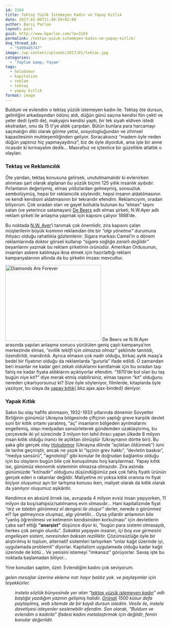 ```yaml
---
id: 3164
title: Tektaş Yüzük İstemeyen Kadın ve Yapay Kıtlık
date: 2017-01-06T11:48:55+02:00
author: Barış Parlan
layout: post
guid: http://www.bparlan.com/?p=3164
permalink: /tektas-yuzuk-istemeyen-kadin-ve-yapay-kitlik/
dsq_thread_id:
  - "5499445747"
image: /wp-content/uploads/2017/01/tektas.jpg
categories:
  - 'Toplum &amp; Yaşam'
tags:
  - holodomor
  - kapitalizm
  - reklam
  - tektaş
  - yapay kıtlık
format: image
---
```

<div class="ttr_start">
</div>

Buldum ve evlendim o tektaş yüzük istemeyen kadın ile. Tektaş öte dursun, gelinliğini arkadaşından ödünç aldı, düğün günü saçına kendisi fön çekti ve yeter dedi (yetti de), makyajını kendisi yaptı, bir tek siyah eldiven istedi ekstradan, onu da 15 tl&#8217;ye aldık çarşıdan. Bütün bunlara para harcamayı saçmalığın dibi olarak görme yetisi, sosyologluğundan ve zihinsel kapasitesinin muhteşemliğinden geliyor. Soracaksınız &#8220;madem öyle neden düğün yaptınız hiç yapmayaydınız&#8221;, biz de öyle diyorduk, ama işte bir anne ricasıdır ki kırmayalım dedik&#8230; Masrafsız ve içtenlice bir güzellikle atlattık o olayları.

### Tektaş ve Reklamcılık

Öte yandan, tektaş konusuna gelirsek, unutulmamalıdır ki evlenirken alınması şart olarak algılanan bu yüzük biçimi 125 yıllık insanlık ayıbıdır. Pırlantanın değeriymiş, elmas yıldızlardan gelmeymiş, sonsuzluk sembolüymüş, hepsi bir reklamcılık söylevidir, hepsi insanın aldatılmasının ve kendi kendisini aldatmasının bir tekrarıdır efendim. Reklamcıyım, oradan biliyorum. Çok sıradan olan ve gayet bollukla bulunan bu &#8220;elmas&#8221; taşını satan (ve yeterince satamayan) [De Beers](https://en.wikipedia.org/wiki/De_Beers) adlı elmas şirketi, N.W.Ayer adlı reklam şirketi ile anlaşma yapmak için kapısını çalıyor 1888&#8217;de.

Bu noktada [N.W. Ayer](https://en.wikipedia.org/wiki/N._W._Ayer_%26_Son)&#8216;i tanımak çok önemlidir, zira kapısını çalan müşterilerin büyük kısmının reklamdan öte bir _&#8220;algı yönetme&#8221;_ durumuna ihtiyacı olduğu rahatlıkla gözlemlenir. Sigara markası Camel&#8217;in o dönem reklamlarında doktor görseli kullanıp _&#8220;sigara sağlığa zararlı değildir&#8221;_ beyanlarını yazmak bu reklam şirketinin ürünüdür. Amerikan Ordusunun, insanları askere katılmaya ikna etmek için hazırlattığı reklam kampanyalarının altında da bu şirketin imzası mevcuttur.

<img class="size-medium wp-image-3246 alignright" src="https://i2.wp.com/www.bparlan.com/wp-content/uploads/2017/01/daf.jpg?resize=300%2C239" alt="Diamonds Are Forever" width="300" height="239" srcset="https://i2.wp.com/www.bparlan.com/wp-content/uploads/2017/01/daf.jpg?resize=300%2C239 300w, https://i2.wp.com/www.bparlan.com/wp-content/uploads/2017/01/daf.jpg?resize=627%2C500 627w, https://i2.wp.com/www.bparlan.com/wp-content/uploads/2017/01/daf.jpg?w=657 657w" sizes="(max-width: 300px) 100vw, 300px" data-recalc-dims="1" /> De Beers ve N.W.Ayer arasında yapılan anlaşma sonucu yürütülen geniş çaplı kampanya&#8217;nın merkezinde elmas, _&#8220;evlilik teklifi için olmazsa olmaz&#8221;_ şeklinde tanıtıldı, özendirildi, inandırıldı. Ayrıca elmasın çok nadir olduğu, birkaç aylık maaş&#8217;a bedel bir fiyatının olduğu da reklamlarda &#8220;gururla&#8221; ifade edildi. O zamandan beri insanlar ne kadar geri zekalı olduklarını kanıtlamak için bu sıradan taşı fahiş ne kadar fiyata aldıklarını açıklıyorlar efendim. &#8220;1870&#8217;de bol olan bu taş bugün niye kıt?&#8221; diye merak etmiş olabilirsiniz, elmas taşının &#8220;kıt&#8221; olduğunu nereden çıkartıyorsunuz ki? Size öyle söyleniyor, filmlerde, kitaplarda öyle yazılıyor, bu olaya da [yapay kıtlık](https://tr.instela.com/yapay-kitlik--18969230 "yapay kıtlık"){.bkz.ajax.ajax-binded} deniyor.

### Yapak Kıtlık

Sakın bu olay hafife alınmasın, 1932-1933 yıllarında dönemin Sovyetler Birliğinin günümüz Ukrayna bölgesinde çiftçinin yaptığı greve karşılık devlet suni bir kıtlık ortamı yaratmış, &#8220;aç&#8221; insanların bölgeden ayrılmalarını engellemiş, olayı medyadan sansürleterek gündemden uzaklaştırmış, bu çerçevede iki yıl sürecinde 3 milyon ton tahıl ihracı yapan ülkede 8 milyon insan kıtlık olduğu inancı ile açlıktan ölmüştür (Ukraynanın dörtte biri). Bu şaka gibi gerçek olay [Holodomor](https://tr.wikipedia.org/wiki/Holodomor) (Ukrayna dilinde &#8220;açlıktan öldürmek&#8221;) ismi ile tarihe geçmiştir, ancak ne yazık ki &#8220;işçinin grev hakkı&#8221;, &#8220;devletin baskısı&#8221;, &#8220;medya sansürü&#8221;, &#8220;agnotoloji&#8221; gibi konular ile doğrudan bağlantısı olduğu için bu olayların bugün bile çok konuşulması hoş karşılanmaz. Yapay kıtlık ise, günümüz ekonomik sisteminin olmazsa olmazıdır. Zira aslında günümüzde &#8220;kıt/nadir&#8221; olduğunu düşündüğümüz pek çok fahiş fiyatlı ürünün gerçek ederi o rakamlar değildir. Maliyetine mi yoksa kıtlık oranına mı fiyat biçiyor oluşumuz ayrı bir tartışma konusu iken, maliyet olarak da kıtlık olarak da yanılıyor oluşumuz aşikârdır.

Kendimce en absürd örnek ise, avrupada 4 milyon evsiz insan yaşıyorken, 11 milyon da boş/sahipsiz/satılmamış evin olmasıdır&#8230; Hani kapitalizmde fiyat _&#8220;arz ve talebin görünmez el dengesi ile oluşur&#8221;_ derler, nerede o görünmez el? İşe gelmeyince oluşmaz, algı yönetilir&#8230; Oysa yıllardır anlamının bile &#8220;yanlış öğrenilmesi ve kelimenin kendisiniden korkulması&#8221; için devletlerin çaba sarf ettiği **&#8220;anarşist&#8221;** düşünce diyor ki, &#8220;bugün para sistemi olmasaydı, herkes çok zengin olurdu&#8221;. _Sokakta yaşayan insanın, içi boş eve girmesini engelleyen sistem, neresinden baksan rezilliktir._ Çözümsüzlüğe öyle bir alıştırılmış ki toplum, alternatif sistemleri tartışırken &#8220;onlar kağıt üzerinde iyi, uygulamada problemli&#8221; diyorlar. Kapitalizm uygulamada olduğu kadar kağıt üzerinde de kötü&#8230; Ve yenisini istemeyi &#8220;imkansız&#8221; görüyorlar. Savaş işte bu noktada başlamadan bitiyor&#8230;

Yine konudan saptım, özet: Evlendiğim kadını çok seviyorum.

_gelen mesajlar üzerine ekleme not: hayır baldız yok. ve paylaşımlar için teşekkürler._

<p style="padding-left: 30px;">
  <em>instela sözlük bünyesinde yer alan &#8220;<a href="https://tr.instela.com/tektas-yuzuk-istemeyen-kadin--158378">tektaş yüzük istemeyen kadın</a>&#8221; adlı başlığa yazdığım yazının gelişmiş halidir. <a href="https://tr.instela.com/tektas-yuzuk-istemeyen-kadin---15862295">Orjinali</a> 1500 küsur defa paylaşılmış, web sitemde de bir kaydı dursun istedim. Vesile ile, instela davetiyesi isteyenler seslenebilir efendim. Son olarak, &#8220;Buldum ve evlendim o kadınla&#8221; ifadesi kadını metalaştırmak için değildir, femin konular değerlidir.</em>
</p>

<div class="ttr_end">
</div>